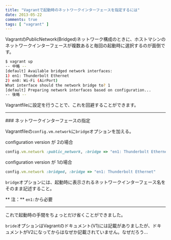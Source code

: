 ```yaml
---
title: "Vagrantで起動時のネットワークインターフェースを指定するには"
date: 2013-05-22
comments: true
tags: [ "vagrant" ]
---
```


VagrantのPublicNetwork(Bridged)ネットワーク構成のときに、ホストマシンのネットワークインターフェースが複数あると毎回の起動時に選択するのが面倒です。

```sh
$ vagrant up
-- 中略 --
[default] Available bridged network interfaces:
1) en1: Thunderbolt Ethernet
2) en0: Wi-Fi (AirPort)
What interface should the network bridge to? 1
[default] Preparing network interfaces based on configuration...
-- 後略 --
```

Vagrantfileに設定を行うことで、これを回避することができます。

<hr />
### ネットワークインターフェースの指定

Vagrantfileの`config.vm.network`に`bridge`オプションを加える。

configuration version が 2の場合
```ruby
config.vm.network :public_network, :bridge => "en1: Thunderbolt Ethernet"
```

configuration version が 1の場合
```ruby
config.vm.network :bridged, :bridge => "en1: Thunderbolt Ethernet"
```

`bridge`オプションには、起動時に表示されるネットワークインターフェース名をそのまま記述すること。


** 注：** `en1:`から必要

<hr />

これで起動時の手間をちょっとだけ省くことができました。


`bride`オプションはVagrantのドキュメント(V1)には記載がありましたが、ドキュメントがV2になってからはなぜか記載されていません。なぜだろう...


